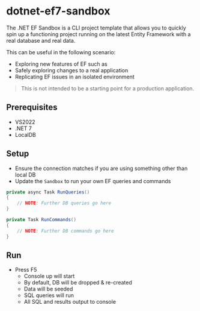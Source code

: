 # dotnet-ef7-sandbox

The .NET EF Sandbox is a CLI project template that allows you to quickly spin up a functioning project running on the latest Entity Framework with a real database and real data.

This can be useful in the following scenario:

- Exploring new features of EF such as
- Safely exploring changes to a real application
- Replicating EF issues in an isolated environment

> This is not intended to be a starting point for a production application.

## Prerequisites

- VS2022
- .NET 7
- LocalDB

## Setup

- Ensure the connection matches if you are using something other than local DB
- Update the `Sandbox` to run your own EF queries and commands

```csharp
private async Task RunQueries()
{
    // NOTE: Further DB queries go here
}
```

```csharp
private Task RunCommands()
{
    // NOTE: Further DB commands go here
}
```

## Run

- Press F5
  - Console up will start
  - By default, DB will be dropped & re-created
  - Data will be seeded
  - SQL queries will run
  - All SQL and results output to console